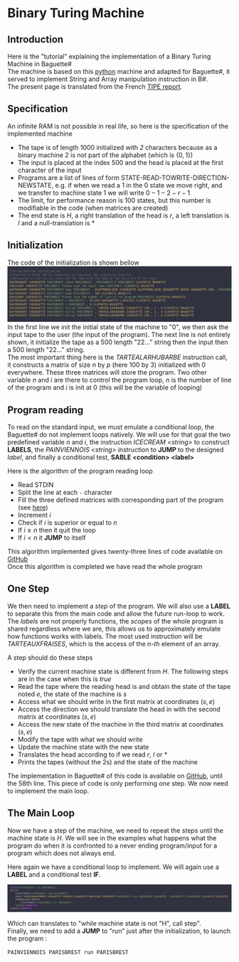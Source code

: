 # Binary Turing Machine
## Introduction
Here is the "tutorial" explaining the implementation of a Binary Turing Machine in Baguette#  
The machine is based on this [python](https://sandipanweb.wordpress.com/2020/08/08/simulating-a-turing-machine-with-python-and-executing-programs/) machine and adapted for Baguette#, it served to implement String and Array manipulation instruction in B#.  
The present page is translated from the French [TIPE report](https://github.com/coco33920/rapport_tipe).

## Specification
An infinite RAM is not possible in real life, so here is the specification of the implemented machine
- The tape is of length 1000 initialized with *2* characters because as a binary machine 2 is not part of the alphabet (which is $\{0,1\}$)
- The input is placed at the index 500 and the head is placed at the first character of the input 
- Programs are a list of lines of form STATE-READ-TOWRITE-DIRECTION-NEWSTATE, e.g. if when we read a 1 in the 0 state we 
move right, and we transfer to machine state 1 we will write $0-1-2-r-1$
- The limit, for performance reason is 100 states, but this number is modifiable in the code (when matrices are created)
- The end state is $H$, a right translation of the head is $r$, a left translation is $l$ and a null-translation is $*$
  
## Initialization 
The code of the initialization is shown bellow  
![init](img/turing/init.png)      
In the first line we init the initial state of the machine to "0", we then ask the input tape to the user (the input of the program). The next line is not entirely shown, it initialize the tape as a 500 length "22..." string then the input then a 500 length "22..." string.  
The most important thing here is the *TARTEALARHUBARBE* instruction call, it constructs a matrix of size $n$ by $p$ (here 100 by 3) initialized with 0 everywhere. These three matrices will store the program. Two other variable $n$ and *i* are there to control the program loop, $n$ is the number of line of the program and $i$ is init at 0 (this will be the variable of looping)  

## Program reading
To read on the standard input, we must emulate a conditional loop, the Baguette# do not implement loops natively. We will use for that goal the two predefined variable $n$ and $i$, the instruction *ICECREAM \<string>* to construct **LABELS**, the *PAINVIENNOIS \<string>* instruction to **JUMP** to the designed *label*, and finally a conditional test, **SABLE \<condition> \<label>**  

Here is the algorithm of the program reading loop  
* Read STDIN
* Split the line at each `-` character 
* Fill the three defined matrices with corresponding part of the program (see [here](#initialization))
* Increment $i$
* Check if $i$ is superior or equal to $n$
* If $i\geq n$ then it quit the loop
* If $i<n$ it **JUMP** to itself

This algorithm implemented gives twenty-three lines of code available on [GitHub](https://github.com/coco33920/ocaml-baguettesharp-interpreter/blob/master/examples/turing.baguette#L3)  
Once this algorithm is completed we have read the whole program

## One Step
We then need to implement a *step* of the program. We will also use a **LABEL** to separate this from the main code and allow the future run-loop to work. The *labels* are not properly functions, the *scopes* of the whole program is shared regardless where we are, this allows us to approximately emulate how functions works with labels. The most used instruction will be *TARTEAUXFRAISES*, which is the access of the *n-th* element of an array.  

A step should do these steps
* Verify the current machine state is different from $H$. The following steps are in the case when this is $true$
* Read the tape where the reading head is and obtain the state of the tape noted $e$, the state of the machine is $s$
* Access what we should write in the first matrix at coordinates $(s,e)$
* Access the direction we should translate the head in with the second matrix at coordinates $(s,e)$
* Access the new state of the machine in the third matrix at coordinates $(s,e)$
* Modify the tape with what we should write
* Update the machine state with the new state
* Translates the head according to if we read $r$, $l$ or $*$
* Prints the tapes (without the 2s) and the state of the machine
  
The implementation in Baguette# of this code is available on [GitHub](https://github.com/coco33920/ocaml-baguettesharp-interpreter/blob/master/examples/turing.baguette#L26), until the 58th line. This piece of code is only performing *one* step. We now need to implement the main loop.

## The Main Loop

Now we have a step of the machine, we need to repeat the steps until the machine state is $H$.
We will see in the examples what happens what the program do when it is confronted to a never ending program/input for a program which does not always end.  

Here again we have a conditional loop to implement. We will again use a **LABEL** and a conditional test **IF**.

<div style="margin:auto; text-align: center">
<img src="img/turing/runtime.png">
</div>

Which can translates to "while machine state is not "H", call step".  
Finally, we need to add a **JUMP** to "run" just after the initialization, to launch the program : 

```b#
PAINVIENNOIS PARISBREST run PARISBREST
```